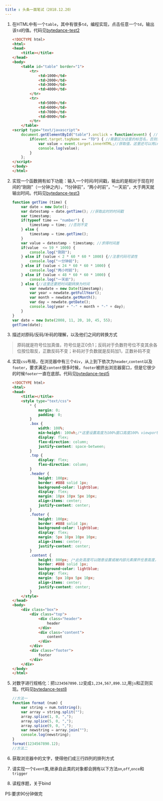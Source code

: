 ```yaml
---
title : 头条一面笔试（2018.12.20）
---
```


1. 在HTML中有一个`table`，其中有很多`td`，编程实现，点击任意一个`td`，输出该`td`的值。代码见[bytedance-test2](https://github.com/QM36/JS-test/blob/master/bytedance/test2.html)

	```html
	<!DOCTYPE html>
	<html>
	<head>
		<title></title>
	</head>
	<body>
		<table id="table" border="1">
			<tr>
				<td>1000</td>
			    <td>2000</td>
			    <td>3000</td>
			    <td>4000</td>
			</tr>
		    <tr>
				<td>5000</td>
			    <td>6000</td>
			    <td>7000</td>
			    <td>8000</td>
			</tr>
		</table>
	<script type="text/javascript">
		document.getElementById("table").onclick = function(event) { //注意点击事件的绑定，并且区分jquery
			if(event.target.tagName == "TD") { //需要区分这里的标签名，否则会有tr或table,而且是大写的名称
				var value = event.target.innerHTML;//获取值，这里还可以用innerText
				console.log(value);
			}	
		};
	</script>
	</body>
	</html>
	```

2. 实现一个函数拥有如下功能：输入一个时间/时间戳，输出的是相对于现在时间的“刚刚”（一分钟之内），“1分钟前”，“两小时前”，“一天前”，大于两天就输出时间。代码见[bytedance-test3](https://github.com/QM36/JS-test/blob/master/bytedance/test3.js)

	```js
	function getTime (time) {
		var date = new Date();
		var datestamp = date.getTime(); //获取此时的时间戳
		var timestamp;
		if(typeof time == "number") {
			timestamp = time; //否则不变
		} else {
			timestamp = time.getTime();
		}
		var value = datestamp - timestamp; //求得时间差
		if(value  <= 59 * 1000) {
			console.log("刚刚");
		} else if (value < 2 * 60 * 60 * 1000) {//注意代码可读性
			console.log("一分钟前");
		} else if (value < 24 * 60 * 60 * 1000) {
			console.log("两小时前");
		} else if (value < 48 * 60 * 60 * 1000) {
			console.log("一天前");
		} else {//这里还要把时间戳转换为时间
			var newdate = new Date(timestamp);
			var year = newdate.getFullYear();
			var month = newdate.getMonth();
			var day = newdate.getDate();
			console.log(year + "-" + month + "-" + day);
		}
	}
	var date = new Date(2008, 11, 20, 10, 45, 55);
	getTime(date);
	```

3. 描述对原码/反码/补码的理解，以及他们之间的转换方式

> 原码就是符号位加真值，符号位是正0负1；反码对于负数符号位不变其余各位按位取反，正数反码不变；补码对于负数就是反码加1，正数补码不变

4. 实现`css`布局，在浏览器中有三个`div`，从上到下依次为`header`,`content`以及`footer`，要求满足`content`很多时候，`footer`被挤出浏览器窗口，但是它很少的时候`footer`一直在底部。代码见[bytedance-test5](https://github.com/QM36/JS-test/blob/master/bytedance/test5.html)
	```html
	<!DOCTYPE html>
	<html>
	<head>
		<title></title>
		<style type="text/css">
			* {
				margin: 0;
				padding: 0;
			}
			.box {
				width: 100%;
				min-height: 100vh;/*这里设置高度为100%窗口高度100% viewport height*/
				display: flex;
				flex-direction: column;
				justify-content: space-between;
			}
			.top {
				display: flex;
				flex-direction: column;
			}
			.header {
				height: 100px;
				border: #888 solid 1px;
				background-color: lightblue;
				display: flex;
				margin: 10px 10px 5px 10px;
				align-items: center;
				justify-content: center;
			}
			.footer {
				height: 100px;
				border: #888 solid 1px;
				background-color: lightblue;
				display: flex;
				margin: 5px 10px 10px 10px;
				align-items: center;
				justify-content: center;
			}
			.content {
				height: 800px; /*此处高度可以随意设置或被内部元素撑开任意高度，都可保证样式不变*/
				border: #888 solid 1px;
				background-color: lightblue;
				display: flex;
				margin: 5px 10px 5px 10px;
				align-items: center;
				justify-content: center;
			}
		</style>
	</head>
	<body>
		<div class="box">
			<div class="top">
				<div class="header"> 
					header 
				</div>
				<div class="content"> 
					content
				</div>
			</div>
			<div class="footer"> 
				footer
			</div>
		</div>
	</body>
	</html>
	```

5. 对数字进行规格化：把`1234567890.12`变成`1,234,567,890.12`,用`js`和正则实现。代码见[bytedance-test8](https://github.com/QM36/JS-test/blob/master/bytedance/test8.js)

	```js
	//方法一
	function format (num) {
		var string = num.toString();
		var array = string.split("");
		array.splice(1, 0, ",");
		array.splice(5, 0, ",");
		array.splice(9, 0, ",");
		var newstring = array.join("");
		console.log(newstring);
	}
	format(1234567890.12);
	//方法二
	```
6. 获取浏览器中的文字，使得他们成三行四列的排列方式
7. 请实现一个`Event`类,继承自此类的对象都会拥有以下方法`on`,`off`,`once`和`trigger`
8. 读程序题，关于bind

PS:要求90分钟做完






